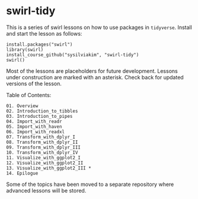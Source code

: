 # swirl-tidy

This is a series of swirl lessons on how to use packages in `tidyverse`.
Install and start the lesson as follows:

```
install.packages("swirl")
library(swirl)
install_course_github("sysilviakim", "swirl-tidy")
swirl()
```

Most of the lessons are placeholders for future development.
Lessons under construction are marked with an asterisk. 
Check back for updated versions of the lesson.


Table of Contents:

```
01. Overview
02. Introduction_to_tibbles
03. Introduction_to_pipes
04. Import_with_readr
05. Import_with_haven
06. Import_with_readxl
07. Transform_with_dplyr_I
08. Transform_with_dplyr_II
09. Transform_with_dplyr_III
10. Transform_with_dplyr_IV
11. Visualize_with_ggplot2_I
12. Visualize_with_ggplot2_II
13. Visualize_with_ggplot2_III *
14. Epilogue
```

Some of the topics have been moved to a separate repository where advanced
lessons will be stored.
